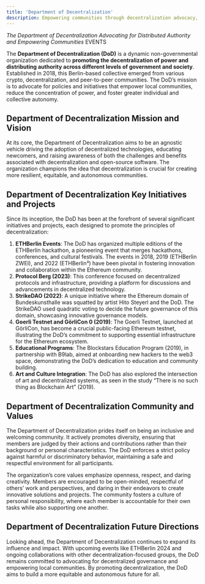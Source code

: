 ```yaml
---
title: 'Department of Decentralization'
description: Empowering communities through decentralization advocacy, the Department of Decentralization promotes innovative decentralized technologies.
---
```


*The Department of Decentralization Advocating for Distributed Authority and Empowering Communities* EVENTS

The **Department of Decentralization (DoD)** is a dynamic non-governmental organization dedicated to **promoting the decentralization of power and distributing authority across different levels of government and society**. Established in 2018, this Berlin-based collective emerged from various crypto, decentralization, and peer-to-peer communities. The DoD’s mission is to advocate for policies and initiatives that empower local communities, reduce the concentration of power, and foster greater individual and collective autonomy.

## Department of Decentralization Mission and Vision
At its core, the Department of Decentralization aims to be an agnostic vehicle driving the adoption of decentralized technologies, educating newcomers, and raising awareness of both the challenges and benefits associated with decentralization and open-source software. The organization champions the idea that decentralization is crucial for creating more resilient, equitable, and autonomous communities.

## Department of Decentralization Key Initiatives and Projects
Since its inception, the DoD has been at the forefront of several significant initiatives and projects, each designed to promote the principles of decentralization:

1. **ETHBerlin Events**: The DoD has organized multiple editions of the ETHBerlin hackathon, a pioneering event that merges hackathons, conferences, and cultural festivals. The events in 2018, 2019 (ETHBerlin ZWEI), and 2022 (ETHBerlin³) have been pivotal in fostering innovation and collaboration within the Ethereum community.
2. **Protocol Berg (2023)**: This conference focused on decentralized protocols and infrastructure, providing a platform for discussions and advancements in decentralized technology.
3. **StrikeDAO (2022)**: A unique initiative where the Ethereum domain of Bundeskunsthalle was squatted by artist Hito Steyerl and the DoD. The StrikeDAO used quadratic voting to decide the future governance of this domain, showcasing innovative governance models.
4. **Goerli Testnet and GörliCon 0 (2019)**: The Goerli Testnet, launched at GörliCon, has become a crucial public-facing Ethereum testnet, illustrating the DoD’s commitment to supporting essential infrastructure for the Ethereum ecosystem.
5. **Educational Programs**: The Blockstars Education Program (2019), in partnership with B9lab, aimed at onboarding new hackers to the web3 space, demonstrating the DoD’s dedication to education and community building.
6. **Art and Culture Integration**: The DoD has also explored the intersection of art and decentralized systems, as seen in the study “There is no such thing as Blockchain Art” (2019).

## Department of Decentralization Community and Values
The Department of Decentralization prides itself on being an inclusive and welcoming community. It actively promotes diversity, ensuring that members are judged by their actions and contributions rather than their background or personal characteristics. The DoD enforces a strict policy against harmful or discriminatory behavior, maintaining a safe and respectful environment for all participants.

The organization’s core values emphasize openness, respect, and daring creativity. Members are encouraged to be open-minded, respectful of others’ work and perspectives, and daring in their endeavors to create innovative solutions and projects. The community fosters a culture of personal responsibility, where each member is accountable for their own tasks while also supporting one another.

## Department of Decentralization Future Directions
Looking ahead, the Department of Decentralization continues to expand its influence and impact. With upcoming events like ETHBerlin 2024 and ongoing collaborations with other decentralization-focused groups, the DoD remains committed to advocating for decentralized governance and empowering local communities. By promoting decentralization, the DoD aims to build a more equitable and autonomous future for all.
